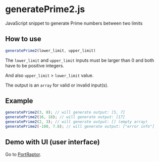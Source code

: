 # generatePrime2.js
JavaScript snippet to generate Prime numbers between two limits

## How to use
```javascript
generatePrime2(lower_limit, upper_limit)
```
The `lower_limit` and `upper_limit` inputs must be larger than 0 and both have to be positive integers.

And also `upper_limit` > `lower_limit` value.

The output is an `array` for valid or invalid input(s).

## Example

```javascript
generatePrime2(3, 8); // will generate output: [5, 7]
generatePrime2(16, 18); // will generate output: [17]
generatePrime2(2, 3); // will generate output: [] (empty array)
generatePrime2(-100, 7.8); // will generate output: ["error info"]
```

## Demo with UI (user interface)
Go to <a href="http://portraptor.johanpaul.net/2015/09/prinutor2-prime-number-generator-2.html" target="_blank" title="new window">PortRaptor</a>.
